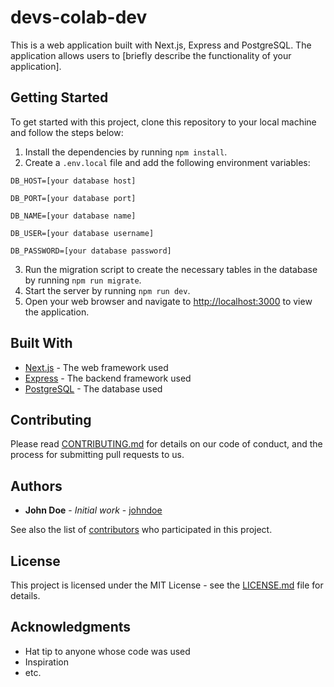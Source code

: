 # devs-colab-dev

This is a web application built with Next.js, Express and PostgreSQL. The application allows users to [briefly describe the functionality of your application].

## Getting Started

To get started with this project, clone this repository to your local machine and follow the steps below:

1. Install the dependencies by running `npm install`.
2. Create a `.env.local` file and add the following environment variables:


`DB_HOST=[your database host]`

`DB_PORT=[your database port] `

`DB_NAME=[your database name] `

`DB_USER=[your database username] `

`DB_PASSWORD=[your database password]`




3. Run the migration script to create the necessary tables in the database by running `npm run migrate`.
4. Start the server by running `npm run dev`.
5. Open your web browser and navigate to [http://localhost:3000](http://localhost:3000) to view the application.

## Built With

* [Next.js](https://nextjs.org/) - The web framework used
* [Express](https://expressjs.com/) - The backend framework used
* [PostgreSQL](https://www.postgresql.org/) - The database used

## Contributing

Please read [CONTRIBUTING.md](CONTRIBUTING.md) for details on our code of conduct, and the process for submitting pull requests to us.

## Authors

* **John Doe** - *Initial work* - [johndoe](https://github.com/johndoe)

See also the list of [contributors](https://github.com/your/project/contributors) who participated in this project.

## License

This project is licensed under the MIT License - see the [LICENSE.md](LICENSE.md) file for details.

## Acknowledgments

* Hat tip to anyone whose code was used
* Inspiration
* etc.

